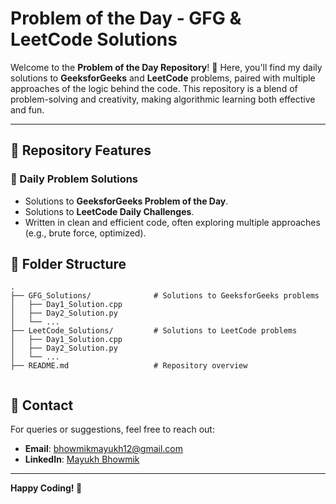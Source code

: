 # Problem of the Day - GFG & LeetCode Solutions 

Welcome to the **Problem of the Day Repository**! 🌟 Here, you'll find my daily solutions to **GeeksforGeeks** and **LeetCode** problems, paired with multiple approaches of  the logic behind the code. This repository is a blend of problem-solving and creativity, making algorithmic learning both effective and fun.

---

## 🧰 Repository Features

### 🔹 Daily Problem Solutions
- Solutions to **GeeksforGeeks Problem of the Day**.
- Solutions to **LeetCode Daily Challenges**.
- Written in clean and efficient code, often exploring multiple approaches (e.g., brute force, optimized).



## 📁 Folder Structure

```
.
├── GFG_Solutions/              # Solutions to GeeksforGeeks problems
│   ├── Day1_Solution.cpp       
│   ├── Day2_Solution.py       
│   └── ...
├── LeetCode_Solutions/         # Solutions to LeetCode problems
│   ├── Day1_Solution.cpp
│   ├── Day2_Solution.py
│   └── ...
├── README.md                   # Repository overview
                    

```



## 📧 Contact
For queries or suggestions, feel free to reach out:
- **Email**: bhowmikmayukh12@gmail.com
- **LinkedIn**: [Mayukh Bhowmik](https://www.linkedin.com/in/mbwik/)

---

**Happy Coding! 🎉**

